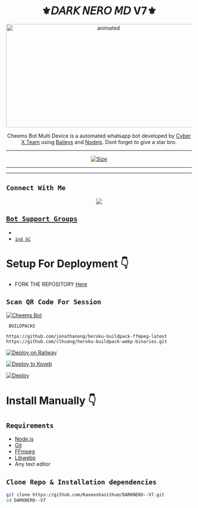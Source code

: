 <h1 align="center">⚜️𝘋𝘈𝘙𝘒 𝘕𝘌𝘙𝘖 𝘔𝘋 V7⚜️<br></h1>
<p align="center">
<img src="https://i.ibb.co/K0RtK0Z/IMG-20221021-WA0089.jpg" alt="animated" width="540" height="280" />
</p>

<p align="center">
Cheems Bot Multi Device is a automated whatsapp bot developed by <a href="https://github.com/Kaveeshasithum" target="_blank">Cyber X Team</a> using <a href="https://github.com/adiwajshing/Baileys" target="_blank">Baileys</a> and <a href="https://github.com/nodejs" target="_blank">Nodejs</a>. Dont forget to give a star bro.
</p>



---

<p align="center">
<a href="#"><img title="Size" src="https://img.shields.io/badge/Tutorial-Video-green"></a>
</p>

------


-------

## ```Connect With Me```
<p align="center">
<a href="https://wa.me/+94774071805"><img src="https://img.shields.io/badge/Contact darktem-25D366?style=for-the-badge&logo=whatsapp&logoColor=white" />


## ```Bot Support Groups```

- 
- [`1nd GC`](https://chat.whatsapp.com/GkAmtuJ4jFE6axiNjoSiCX)


# Setup For Deployment 👇

- FORK THE REPOSITORY [Here](https://github.com/Kaveeshasithum/DARKNERO--V7/fork)

## `Scan QR Code For Session`
[![Cheems Bot](https://repl.it/badge/github/quiec/whatsasena)](https://replit.com/@nimaofficial/DARK-NERO-QR?v=1)

 ` BUILDPACKS`

```
https://github.com/jonathanong/heroku-buildpack-ffmpeg-latest
https://github.com/clhuang/heroku-buildpack-webp-binaries.git
```

[![Deploy on Railway](https://railway.app/button.svg)](https://railway.app/new/template?template=https://github.com/Kaveeshasithum/DARKNERO--V7)

[![Deploy to Koyeb](https://www.koyeb.com/static/images/deploy/button.svg)](https://app.koyeb.com/deploy?type=git&repository=&branch=name&name=servicename)

[![Deploy](https://www.herokucdn.com/deploy/button.svg)](https://heroku.com/deploy?template=https://github.com/Kaveeshasithum/DARKNERO--V7/)

# Install Manually 👇
## `Requirements`
* [Node.js](https://nodejs.org/en/)
* [Git](https://git-scm.com/downloads)
* [FFmpeg](https://github.com/BtbN/FFmpeg-Builds/releases/download/autobuild-2020-12-08-13-03/ffmpeg-n4.3.1-26-gca55240b8c-win64-gpl-4.3.zip)
* [Libwebp](https://developers.google.com/speed/webp/download)
* Any text editor
## `Clone Repo & Installation dependencies`
```bash
git clone https://github.com/Kaveeshasithum/DARKNERO--V7.git
cd DARKNERO--V7
